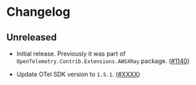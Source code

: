 # Changelog

## Unreleased

* Initial release. Previously it was part of `OpenTelemetry.Contrib.Extensions.AWSXRay`
  package.
  ([#1140](https://github.com/open-telemetry/opentelemetry-dotnet-contrib/pull/1140))

* Update OTel SDK version to `1.5.1`.
  ([#XXXX](https://github.com/open-telemetry/opentelemetry-dotnet-contrib/pull/XXXX))
